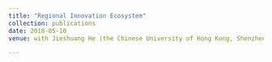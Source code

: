 ```yaml
---
title: "Regional Innovation Ecosystem"
collection: publications
date: 2018-05-10
venue: with Jieshuang He (the Chinese University of Hong Kong, Shenzhen)

---
```

